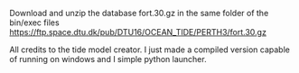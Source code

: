 Download and unzip the database fort.30.gz in the same folder of the bin/exec files 
https://ftp.space.dtu.dk/pub/DTU16/OCEAN_TIDE/PERTH3/fort.30.gz

All credits to the tide model creator. I just made a compiled version capable of running on windows and I simple python launcher.
